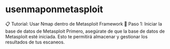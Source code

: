 # usenmaponmetasploit
📋 Tutorial: Usar Nmap dentro de Metasploit Framework
🔧 Paso 1: Iniciar la base de datos de Metasploit
Primero, asegúrate de que la base de datos de Metasploit esté iniciada. Esto te permitirá almacenar y gestionar los resultados de tus escaneos.
